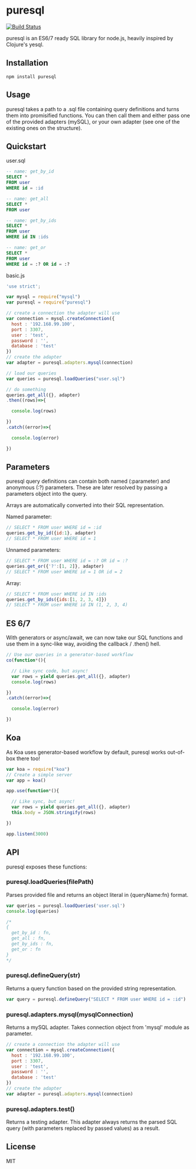 # puresql

[![Build Status](https://travis-ci.org/neonerd/puresql.svg?branch=master)](https://travis-ci.org/neonerd/puresql)

puresql is an ES6/7 ready SQL library for node.js, heavily inspired by Clojure's yesql.

## Installation

```
npm install puresql
```

## Usage

puresql takes a path to a .sql file containing query definitions and turns them into promisified functions. You can then call them and either pass one of the provided adapters (mySQL), or your own adapter (see one of the existing ones on the structure).

## Quickstart

user.sql
```sql
-- name: get_by_id
SELECT *
FROM user
WHERE id = :id

-- name: get_all
SELECT *
FROM user

-- name: get_by_ids
SELECT *
FROM user
WHERE id IN :ids

-- name: get_or
SELECT *
FROM user
WHERE id = :? OR id = :?
```

basic.js
```js
'use strict';

var mysql = require("mysql")
var puresql = require("puresql")

// create a connection the adapter will use
var connection = mysql.createConnection({
  host : '192.168.99.100',
  port : 3307,
  user : 'test',
  password : '',
  database : 'test'
})
// create the adapter
var adapter = puresql.adapters.mysql(connection)

// load our queries
var queries = puresql.loadQueries("user.sql")

// do something
queries.get_all({}, adapter)
.then((rows)=>{

  console.log(rows)

})
.catch((error)=>{

  console.log(error)

})
```

## Parameters

puresql query definitions can contain both named (:parameter) and anonymous (:?) parameters. These are later resolved by passing a parameters object into the query.

Arrays are automatically converted into their SQL representation.

Named parameter:
```js
// SELECT * FROM user WHERE id = :id
queries.get_by_id({id:1}, adapter)
// SELECT * FROM user WHERE id = 1
```

Unnamed parameters:
```js
// SELECT * FROM user WHERE id = :? OR id = :?
queries.get_or({'?':[1, 2]}, adapter)
// SELECT * FROM user WHERE id = 1 OR id = 2
```

Array:
```js
// SELECT * FROM user WHERE id IN :ids
queries.get_by_ids({ids:[1, 2, 3, 4]})
// SELECT * FROM user WHERE id IN (1, 2, 3, 4)
```

## ES 6/7

With generators or async/await, we can now take our SQL functions and use them in a sync-like way, avoiding the callback / .then() hell.

```js
// Use our queries in a generator-based workflow
co(function*(){

  // Like sync code, but async!
  var rows = yield queries.get_all({}, adapter)
  console.log(rows)

})
.catch((error)=>{

  console.log(error)

})
```

## Koa

As Koa uses generator-based workflow by default, puresql works out-of-box there too!

```js
var koa = require("koa")
// Create a simple server
var app = koa()

app.use(function*(){

  // Like sync, but async!
  var rows = yield queries.get_all({}, adapter)
  this.body = JSON.stringify(rows)

})

app.listen(3000)
```

## API

puresql exposes these functions:

### puresql.loadQueries(filePath)

Parses provided file and returns an object literal in {queryName:fn} format.

```js
var queries = puresql.loadQueries('user.sql')
console.log(queries)

/*
{
  get_by_id : fn,
  get_all : fn,
  get_by_ids : fn,
  get_or : fn
}
*/
```

### puresql.defineQuery(str)

Returns a query function based on the provided string representation.

```js
var query = puresql.defineQuery("SELECT * FROM user WHERE id = :id")
```

### puresql.adapters.mysql(mysqlConnection)

Returns a mySQL adapter. Takes connection object from 'mysql' module as parameter.

```js
// create a connection the adapter will use
var connection = mysql.createConnection({
  host : '192.168.99.100',
  port : 3307,
  user : 'test',
  password : '',
  database : 'test'
})
// create the adapter
var adapter = puresql.adapters.mysql(connection)
```

### puresql.adapters.test()

Returns a testing adapter. This adapter always returns the parsed SQL query (with parameters replaced by passed values) as a result.

## License

MIT
